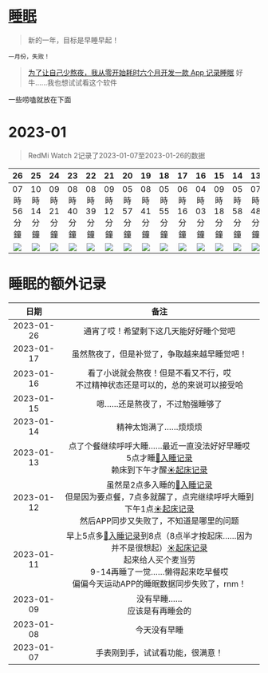 # [睡眠](https://github.com/noteMay/blog/issues/7)

> 新的一年，目标是早睡早起！

`一月份，失败！`

> [为了让自己少熬夜，我从零开始耗时六个月开发一款 App 记录睡眠](https://sspai.com/post/75467)
好牛……我也想试试看这个软件

一些唠嗑就放在下面

# 2023-01

> RedMi Watch 2记录了2023-01-07至2023-01-26的数据

|26|25|24|23|22|21|20|19|18|17|16|15|14|13|09|08|07|
|:---:|:---:|:---:|:---:|:---:|:---:|:---:|:---:|:---:|:---:|:---:|:---:|:---:|:---:|:---:|:---:|:---:|
|07時56分鐘|10時14分鐘|09時21分鐘|08時40分鐘|08時39分鐘|09時12分鐘|05時57分鐘|08時41分鐘|05時55分鐘|06時16分鐘|04時03分鐘|09時18分鐘|05時58分鐘|07時48分鐘|03時14分鐘|06時46分鐘|08時39分鐘|
|![](https://9852.ru/images/2023/01/26/IMG_20230126_134104.jpg)|![](https://9852.ru/images/2023/01/25/Screenshot_2023-01-26-01-18-22-855-edit_com.mi.health.jpg)|![](https://9852.ru/images/2023/01/25/Screenshot_2023-01-26-01-18-00-719-edit_com.mi.health.jpg)|![](https://9852.ru/images/2023/01/25/Screenshot_2023-01-26-01-17-17-278-edit_com.mi.health.jpg)|![](https://9852.ru/images/2023/01/25/Screenshot_2023-01-26-01-16-53-592-edit_com.mi.health.jpg)|![](https://9852.ru/images/2023/01/25/Screenshot_2023-01-26-01-16-35-593-edit_com.mi.health.jpg)|![](https://9852.ru/images/2023/01/25/Screenshot_2023-01-26-01-16-14-087-edit_com.mi.health.jpg)|![](https://9852.ru/images/2023/01/25/Screenshot_2023-01-26-01-15-51-941-edit_com.mi.health.jpg)|![](https://9852.ru/images/2023/01/25/Screenshot_2023-01-26-01-15-08-059-edit_com.mi.health.jpg)|![](https://9852.ru/images/2023/01/17/Screenshot_2023-01-17-17-38-25-092_com.mi.health.jpg)|![](https://9852.ru/images/2023/01/17/Screenshot_2023-01-16-13-56-29-376_com.mi.health.jpg)|![](https://9852.ru/images/2023/01/16/Screenshot_2023-01-15-18-14-23-659_com.mi.health.jpg)|![](https://9852.ru/images/2023/01/14/Screenshot_2023-01-14-17-13-16-931_com.mi.health.jpg)|![](https://9852.ru/images/2023/01/14/IMG_20230113_235615.jpg)|![](https://9852.ru/images/2023/01/14/IMG_20230110_032539.jpg)|![](https://9852.ru/images/2023/01/08/IMG_20230108_134019.jpg)|![](https://9852.ru/images/2023/01/14/IMG_20230110_032629.jpg)|

# 睡眠的额外记录

|日期|备注|
|:---:|:---:|
|2023-01-26|通宵了哎！希望剩下这几天能好好睡个觉吧|
|2023-01-17|虽然熬夜了，但是补觉了，争取越来越早睡觉吧！|
|2023-01-16|看了小说就会熬夜！但是不看又不行，哎<br/>不过精神状态还是可以的，总的来说可以接受哈|
|2023-01-15|嗯……还是熬夜了，不过勉强睡够了|
|2023-01-14|精神太饱满了……烦烦烦|
|2023-01-13|点了个餐继续呼呼大睡……最近一直没法好好早睡哎<br/>5点才睡[🌙入睡记录](https://github.com/noteMay/sleep/issues/1#issuecomment-1380996603)<br/>赖床到下午才醒[☀起床记录](https://github.com/noteMay/getup/issues/1#issuecomment-1381435971)|
|2023-01-12|虽然是2点多入睡的[🌙入睡记录](https://github.com/noteMay/sleep/issues/1#issuecomment-1379323734)<br/>但是因为要点餐，7点多就醒了，点完继续呼呼大睡到下午1点[☀起床记录](https://github.com/noteMay/getup/issues/1#issuecomment-1379817955)<br/>然后APP同步又失败了，不知道是哪里的问题|
|2023-01-11|早上5点多[🌙入睡记录](https://github.com/noteMay/sleep/issues/1#issuecomment-1377926923)到8点（8点半才按起床……因为并不是很想起）[☀起床记录](https://github.com/noteMay/getup/issues/1#issuecomment-1378076807) <br/>起来给人买个麦当劳<br/>9-14再睡了一觉……懒得起来吃早餐哎<br/>偏偏今天运动APP的睡眠数据同步失败了，rnm！
|2023-01-09|没有早睡……<br/>应该是有再睡会的|
|2023-01-08|今天没有早睡|
|2023-01-07|手表刚到手，试试看功能，很满意！|